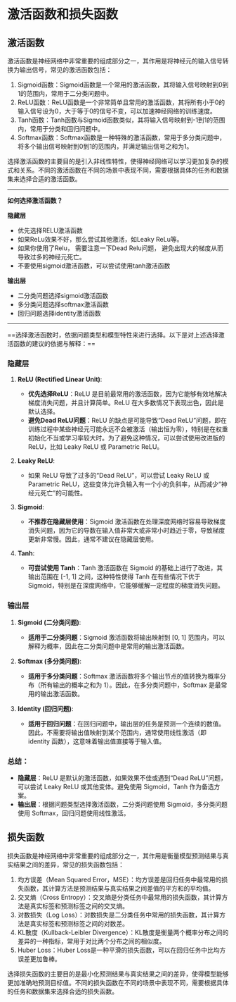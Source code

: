 # 激活函数和损失函数
## 激活函数

激活函数是神经网络中非常重要的组成部分之一，其作用是将神经元的输入信号转换为输出信号，常见的激活函数包括：

1. Sigmoid函数：Sigmoid函数是一个常用的激活函数，其将输入信号映射到0到1的范围内，常用于二分类问题中。
2. ReLU函数：ReLU函数是一个非常简单且常用的激活函数，其将所有小于0的输入信号设为0，大于等于0的信号不变，可以加速神经网络的训练速度。
3. Tanh函数：Tanh函数与Sigmoid函数类似，其将输入信号映射到-1到1的范围内，常用于分类和回归问题中。
4. Softmax函数：Softmax函数是一种特殊的激活函数，常用于多分类问题中，将多个输出信号映射到0到1的范围内，并满足输出信号之和为1。

选择激活函数的主要目的是引入非线性特性，使得神经网络可以学习更加复杂的模式和关系。不同的激活函数在不同的场景中表现不同，需要根据具体的任务和数据集来选择合适的激活函数。

---

**如何选择激活函数？**

**隐藏层**
- 优先选择RELU激活函数
- 如果ReLu效果不好，那么尝试其他激活，如Leaky ReLu等。
- 如果你使用了Relu， 需要注意一下Dead Relu问题， 避免出现大的梯度从而导致过多的神经元死亡。
- 不要使用sigmoid激活函数，可以尝试使用tanh激活函数

**输出层**

- 二分类问题选择sigmoid激活函数
- 多分类问题选择softmax激活函数
- 回归问题选择identity激活函数

---

==选择激活函数时，依据问题类型和模型特性来进行选择。以下是对上述选择激活函数的建议的依据与解释：==

### 隐藏层
1. **ReLU (Rectified Linear Unit)**:
   - **优先选择ReLU**：ReLU 是目前最常用的激活函数，因为它能够有效地解决梯度消失问题，并且计算简单。ReLU 在大多数情况下表现出色，因此是默认选择。
   - **避免Dead ReLU问题**：ReLU 的缺点是可能导致“Dead ReLU”问题，即在训练过程中某些神经元可能永远不会被激活（输出恒为零），特别是在权重初始化不当或学习率较大时。为了避免这种情况，可以尝试使用改进版的ReLU，比如 Leaky ReLU 或 Parametric ReLU。

2. **Leaky ReLU**:
   - 如果 ReLU 导致了过多的“Dead ReLU”，可以尝试 Leaky ReLU 或 Parametric ReLU，这些变体允许负输入有一个小的负斜率，从而减少“神经元死亡”的可能性。

3. **Sigmoid**:
   - **不推荐在隐藏层使用**：Sigmoid 激活函数在处理深度网络时容易导致梯度消失问题，因为它的导数在输入值非常大或非常小时趋近于零，导致梯度更新非常慢。因此，通常不建议在隐藏层使用。

4. **Tanh**:
   - **可尝试使用 Tanh**：Tanh 激活函数在 Sigmoid 的基础上进行了改进，其输出范围在 [-1, 1] 之间，这种特性使得 Tanh 在有些情况下优于 Sigmoid，特别是在深度网络中，它能够缓解一定程度的梯度消失问题。

### 输出层
1. **Sigmoid (二分类问题)**:
   - **适用于二分类问题**：Sigmoid 激活函数将输出映射到 [0, 1] 范围内，可以解释为概率，因此在二分类问题中是常用的输出激活函数。

2. **Softmax (多分类问题)**:
   - **适用于多分类问题**：Softmax 激活函数将多个输出节点的值转换为概率分布（所有输出的概率之和为 1）。因此，在多分类问题中，Softmax 是最常用的输出激活函数。

3. **Identity (回归问题)**:
   - **适用于回归问题**：在回归问题中，输出层的任务是预测一个连续的数值。因此，不需要将输出值映射到某个范围内，通常使用线性激活（即 identity 函数），这意味着输出值直接等于输入值。

### 总结：
- **隐藏层**：ReLU 是默认的激活函数，如果效果不佳或遇到“Dead ReLU”问题，可以尝试 Leaky ReLU 或其他变体。避免使用 Sigmoid，Tanh 作为备选方案。
- **输出层**：根据问题类型选择激活函数，二分类问题使用 Sigmoid，多分类问题使用 Softmax，回归问题使用线性激活。

## 损失函数

损失函数是神经网络中非常重要的组成部分之一，其作用是衡量模型预测结果与真实结果之间的差异，常见的损失函数包括：

1. 均方误差（Mean Squared Error，MSE）：均方误差是回归任务中最常用的损失函数，其计算方法是预测结果与真实结果之间差值的平方和的平均值。
2. 交叉熵（Cross Entropy）：交叉熵是分类任务中最常用的损失函数，其计算方法是真实标签和预测标签之间的交叉熵。
3. 对数损失（Log Loss）：对数损失是二分类任务中常用的损失函数，其计算方法是真实标签和预测标签之间的对数差。
4. KL散度（Kullback-Leibler Divergence）：KL散度是衡量两个概率分布之间的差异的一种指标，常用于对比两个分布之间的相似度。
5. Huber Loss：Huber Loss是一种平滑的损失函数，可以在回归任务中比均方误差更加鲁棒。

选择损失函数的主要目的是最小化预测结果与真实结果之间的差异，使得模型能够更加准确地预测目标值。不同的损失函数在不同的场景中表现不同，需要根据具体的任务和数据集来选择合适的损失函数。